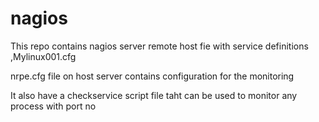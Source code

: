 # nagios

This repo contains nagios server remote host fie with service definitions ,Mylinux001.cfg

nrpe.cfg file on host server contains configuration for the monitoring 

It also have a checkservice script file taht can be used to monitor any process with port no
